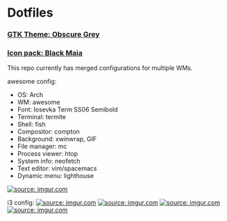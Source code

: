 # Dotfiles

### [GTK Theme: Obscure Grey](https://www.gnome-look.org/p/1254680/)
### [Icon pack: Black Maia](https://www.opendesktop.org/p/1218961/)

This repo currently has merged configurations for multiple WMs.

awesome config:

- OS: Arch
- WM: awesome
- Font: Iosevka Term SS06 Semibold
- Terminal: termite
- Shell: fish
- Compositor: compton
- Background: xwinwrap, GIF
- File manager: mc
- Process viewer: htop
- System info: neofetch
- Text editor: vim/spacemacs
- Dynamic menu: lighthouse

<a href="https://imgur.com/YhrFkRb"><img src="https://i.imgur.com/YhrFkRb.png" title="source: imgur.com" /></a>

i3 config:
<a href="https://imgur.com/o6OJEWd"><img src="https://i.imgur.com/o6OJEWd.png" title="source: imgur.com" /></a>
<a href="https://imgur.com/LMEEJVK"><img src="https://i.imgur.com/LMEEJVK.png" title="source: imgur.com" /></a>
<a href="https://imgur.com/P5liWs2"><img src="https://i.imgur.com/P5liWs2.png" title="source: imgur.com" /></a>
<a href="https://imgur.com/xn5olW1"><img src="https://i.imgur.com/xn5olW1.png" title="source: imgur.com" /></a>
